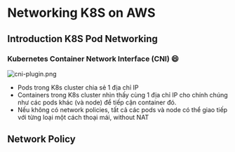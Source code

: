 # Networking K8S on AWS
## Introduction K8S Pod Networking
### Kubernetes Container Network Interface (CNI) :smile:
![cni-plugin.png](https://images.contentstack.io/v3/assets/blt300387d93dabf50e/blt605e7720be3d37fd/5bf6f4bcc812d64628f03c5b/cni-plugin.png)
- Pods trong K8s cluster chia sẻ 1 địa chỉ IP
- Containers trong K8s cluster nhìn thấy cùng 1 địa chỉ IP cho chính chúng như các pods khác (và node) để tiếp cận container đó.
- Nếu không có network policies, tất cả các pods và node có thể giao tiếp với từng loại một cách thoại mái, without NAT
## Network Policy
<!--stackedit_data:
eyJoaXN0b3J5IjpbMTMzMjU3NTEwOCwxMzE4MzcxMzMxXX0=
-->